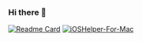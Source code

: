 ### Hi there 👋

<!--
**Fidetro/Fidetro** is a ✨ _special_ ✨ repository because its `README.md` (this file) appears on your GitHub profile.

Here are some ideas to get you started:

- 🔭 I’m currently working on ...
- 🌱 I’m currently learning ...
- 👯 I’m looking to collaborate on ...
- 🤔 I’m looking for help with ...
- 💬 Ask me about ...
- 📫 How to reach me: ...
- 😄 Pronouns: ...
- ⚡ Fun fact: ...
-->

[![Readme Card](https://github-readme-stats.vercel.app/api?username=Fidetro&theme=material-palenight)](https://github.com/Fidetro)
[![iOSHelper-For-Mac](https://github-readme-stats.vercel.app/api/pin/?username=Fidetro&repo=iOSHelper-For-Mac&cache_seconds=86400&theme=dracula)](https://github.com/Fidetro/iOSHelper-For-Mac)
